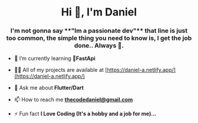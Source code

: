 

<!---
TheCodeDaniel/TheCodeDaniel is a ✨ special ✨ repository because its `README.md` (this file) appears on your GitHub profile.
You can click the Preview link to take a look at your changes.
--->

<h1 align="center">Hi 👋, I'm Daniel</h1>
<h3 align="center">I'm not gonna say **"Im a passionate dev"** that line is just too common, the simple thing you need to know is, I get the job done.. Always 🙂.</h3>


- 🌱 I’m currently learning **🐍FastApi**

- 👨‍💻 All of my projects are available at [https://daniel-a.netlify.app/](https://daniel-a.netlify.app/)

- 💬 Ask me about **Flutter/Dart**

- 📫 How to reach me **thecodedaniel@gmail.com**

- ⚡ Fun fact **I Love Coding (It's a hobby and a job for me)...**



